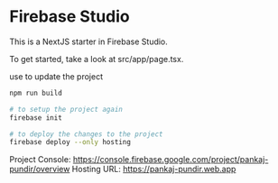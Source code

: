 # Firebase Studio

This is a NextJS starter in Firebase Studio.

To get started, take a look at src/app/page.tsx.



use to update the project 
```sh
npm run build

# to setup the project again
firebase init 

# to deploy the changes to the project
firebase deploy --only hosting
```

Project Console: https://console.firebase.google.com/project/pankaj-pundir/overview
Hosting URL: https://pankaj-pundir.web.app